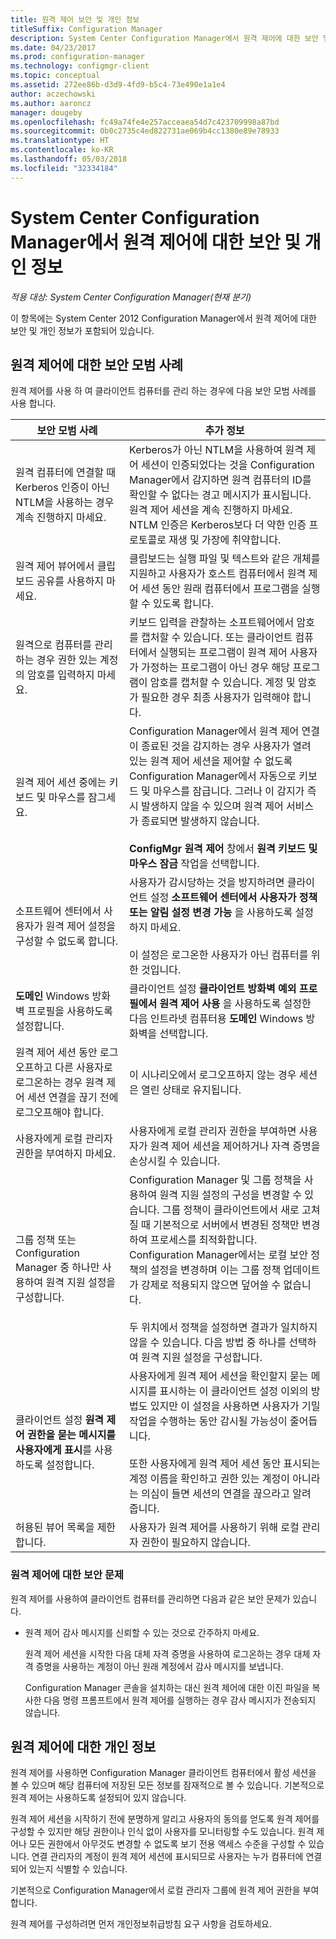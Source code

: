 ```yaml
---
title: 원격 제어 보안 및 개인 정보
titleSuffix: Configuration Manager
description: System Center Configuration Manager에서 원격 제어에 대한 보안 및 개인 정보를 확인합니다.
ms.date: 04/23/2017
ms.prod: configuration-manager
ms.technology: configmgr-client
ms.topic: conceptual
ms.assetid: 272ee86b-d3d9-4fd9-b5c4-73e490e1a1e4
author: aczechowski
ms.author: aaroncz
manager: dougeby
ms.openlocfilehash: fc49a74fe4e257acceaea54d7c423709998a87bd
ms.sourcegitcommit: 0b0c2735c4ed822731ae069b4cc1380e89e78933
ms.translationtype: HT
ms.contentlocale: ko-KR
ms.lasthandoff: 05/03/2018
ms.locfileid: "32334184"
---
```

# <a name="security-and-privacy-for-remote-control-in-system-center-configuration-manager"></a>System Center Configuration Manager에서 원격 제어에 대한 보안 및 개인 정보

*적용 대상: System Center Configuration Manager(현재 분기)*

이 항목에는 System Center 2012 Configuration Manager에서 원격 제어에 대한 보안 및 개인 정보가 포함되어 있습니다.  

##  <a name="BKMK_Security_HardwareInventory"></a> 원격 제어에 대한 보안 모범 사례  
 원격 제어를 사용 하 여 클라이언트 컴퓨터를 관리 하는 경우에 다음 보안 모범 사례를 사용 합니다.  

|보안 모범 사례|추가 정보|  
|----------------------------|----------------------|  
|원격 컴퓨터에 연결할 때 Kerberos 인증이 아닌 NTLM을 사용하는 경우 계속 진행하지 마세요.|Kerberos가 아닌 NTLM을 사용하여 원격 제어 세션이 인증되었다는 것을 Configuration Manager에서 감지하면 원격 컴퓨터의 ID를 확인할 수 없다는 경고 메시지가 표시됩니다. 원격 제어 세션을 계속 진행하지 마세요. NTLM 인증은 Kerberos보다 더 약한 인증 프로토콜로 재생 및 가장에 취약합니다.|  
|원격 제어 뷰어에서 클립보드 공유를 사용하지 마세요.|클립보드는 실행 파일 및 텍스트와 같은 개체를 지원하고 사용자가 호스트 컴퓨터에서 원격 제어 세션 동안 원래 컴퓨터에서 프로그램을 실행할 수 있도록 합니다.|  
|원격으로 컴퓨터를 관리하는 경우 권한 있는 계정의 암호를 입력하지 마세요.|키보드 입력을 관찰하는 소프트웨어에서 암호를 캡처할 수 있습니다. 또는 클라이언트 컴퓨터에서 실행되는 프로그램이 원격 제어 사용자가 가정하는 프로그램이 아닌 경우 해당 프로그램이 암호를 캡처할 수 있습니다. 계정 및 암호가 필요한 경우 최종 사용자가 입력해야 합니다.|  
|원격 제어 세션 중에는 키보드 및 마우스를 잠그세요.|Configuration Manager에서 원격 제어 연결이 종료된 것을 감지하는 경우 사용자가 열려 있는 원격 제어 세션을 제어할 수 없도록 Configuration Manager에서 자동으로 키보드 및 마우스를 잠급니다. 그러나 이 감지가 즉시 발생하지 않을 수 있으며 원격 제어 서비스가 종료되면 발생하지 않습니다.<br /><br /> **ConfigMgr 원격 제어** 창에서 **원격 키보드 및 마우스 잠금** 작업을 선택합니다.|  
|소프트웨어 센터에서 사용자가 원격 제어 설정을 구성할 수 없도록 합니다.|사용자가 감시당하는 것을 방지하려면 클라이언트 설정 **소프트웨어 센터에서 사용자가 정책 또는 알림 설정 변경 가능** 을 사용하도록 설정하지 마세요.<br /><br /> 이 설정은 로그온한 사용자가 아닌 컴퓨터를 위한 것입니다.|  
|**도메인** Windows 방화벽 프로필을 사용하도록 설정합니다.|클라이언트 설정 **클라이언트 방화벽 예외 프로필에서 원격 제어 사용** 을 사용하도록 설정한 다음 인트라넷 컴퓨터용 **도메인** Windows 방화벽을 선택합니다.|  
|원격 제어 세션 동안 로그오프하고 다른 사용자로 로그온하는 경우 원격 제어 세션 연결을 끊기 전에 로그오프해야 합니다.|이 시나리오에서 로그오프하지 않는 경우 세션은 열린 상태로 유지됩니다.|  
|사용자에게 로컬 관리자 권한을 부여하지 마세요.|사용자에게 로컬 관리자 권한을 부여하면 사용자가 원격 제어 세션을 제어하거나 자격 증명을 손상시킬 수 있습니다.|  
|그룹 정책 또는 Configuration Manager 중 하나만 사용하여 원격 지원 설정을 구성합니다.|Configuration Manager 및 그룹 정책을 사용하여 원격 지원 설정의 구성을 변경할 수 있습니다. 그룹 정책이 클라이언트에서 새로 고쳐질 때 기본적으로 서버에서 변경된 정책만 변경하여 프로세스를 최적화합니다. Configuration Manager에서는 로컬 보안 정책의 설정을 변경하며 이는 그룹 정책 업데이트가 강제로 적용되지 않으면 덮어쓸 수 없습니다.<br /><br /> 두 위치에서 정책을 설정하면 결과가 일치하지 않을 수 있습니다. 다음 방법 중 하나를 선택하여 원격 지원 설정을 구성합니다.|  
|클라이언트 설정 **원격 제어 권한을 묻는 메시지를 사용자에게 표시**를 사용하도록 설정합니다.|사용자에게 원격 제어 세션을 확인할지 묻는 메시지를 표시하는 이 클라이언트 설정 이외의 방법도 있지만 이 설정을 사용하면 사용자가 기밀 작업을 수행하는 동안 감시될 가능성이 줄어듭니다.<br /><br /> 또한 사용자에게 원격 제어 세션 동안 표시되는 계정 이름을 확인하고 권한 있는 계정이 아니라는 의심이 들면 세션의 연결을 끊으라고 알려 줍니다.|  
|허용된 뷰어 목록을 제한합니다.|사용자가 원격 제어를 사용하기 위해 로컬 관리자 권한이 필요하지 않습니다.|  

### <a name="security-issues-for-remote-control"></a>원격 제어에 대한 보안 문제  
 원격 제어를 사용하여 클라이언트 컴퓨터를 관리하면 다음과 같은 보안 문제가 있습니다.  

-   원격 제어 감사 메시지를 신뢰할 수 있는 것으로 간주하지 마세요.  

     원격 제어 세션을 시작한 다음 대체 자격 증명을 사용하여 로그온하는 경우 대체 자격 증명을 사용하는 계정이 아닌 원래 계정에서 감사 메시지를 보냅니다.  

     Configuration Manager 콘솔을 설치하는 대신 원격 제어에 대한 이진 파일을 복사한 다음 명령 프롬프트에서 원격 제어를 실행하는 경우 감사 메시지가 전송되지 않습니다.  

##  <a name="BKMK_Privacy_HardwareInventory"></a> 원격 제어에 대한 개인 정보  
 원격 제어를 사용하면 Configuration Manager 클라이언트 컴퓨터에서 활성 세션을 볼 수 있으며 해당 컴퓨터에 저장된 모든 정보를 잠재적으로 볼 수 있습니다. 기본적으로 원격 제어는 사용하도록 설정되어 있지 않습니다.  

 원격 제어 세션을 시작하기 전에 분명하게 알리고 사용자의 동의를 얻도록 원격 제어를 구성할 수 있지만 해당 권한이나 인식 없이 사용자를 모니터링할 수도 있습니다. 원격 제어나 모든 권한에서 아무것도 변경할 수 없도록 보기 전용 액세스 수준을 구성할 수 있습니다. 연결 관리자의 계정이 원격 제어 세션에 표시되므로 사용자는 누가 컴퓨터에 연결되어 있는지 식별할 수 있습니다.  

 기본적으로 Configuration Manager에서 로컬 관리자 그룹에 원격 제어 권한을 부여합니다.  

 원격 제어를 구성하려면 먼저 개인정보취급방침 요구 사항을 검토하세요.  
